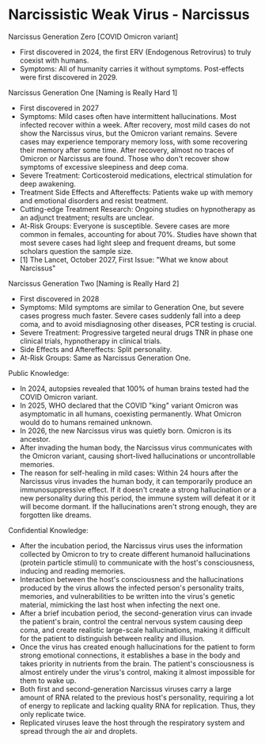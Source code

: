 # Narcissistic Weak Virus - Narcissus

Narcissus Generation Zero [COVID Omicron variant]
* First discovered in 2024, the first ERV (Endogenous Retrovirus) to truly coexist with humans.
* Symptoms: All of humanity carries it without symptoms. Post-effects were first discovered in 2029.

Narcissus Generation One [Naming is Really Hard 1]
* First discovered in 2027
* Symptoms: Mild cases often have intermittent hallucinations. Most infected recover within a week. After recovery, most mild cases do not show the Narcissus virus, but the Omicron variant remains. Severe cases may experience temporary memory loss, with some recovering their memory after some time. After recovery, almost no traces of Omicron or Narcissus are found. Those who don't recover show symptoms of excessive sleepiness and deep coma.
* Severe Treatment: Corticosteroid medications, electrical stimulation for deep awakening.
* Treatment Side Effects and Aftereffects: Patients wake up with memory and emotional disorders and resist treatment.
* Cutting-edge Treatment Research: Ongoing studies on hypnotherapy as an adjunct treatment; results are unclear.
* At-Risk Groups: Everyone is susceptible. Severe cases are more common in females, accounting for about 70%. Studies have shown that most severe cases had light sleep and frequent dreams, but some scholars question the sample size.
* [1] The Lancet, October 2027, First Issue: "What we know about Narcissus"

Narcissus Generation Two [Naming is Really Hard 2]
* First discovered in 2028
* Symptoms: Mild symptoms are similar to Generation One, but severe cases progress much faster. Severe cases suddenly fall into a deep coma, and to avoid misdiagnosing other diseases, PCR testing is crucial.
* Severe Treatment: Progressive targeted neural drugs TNR in phase one clinical trials, hypnotherapy in clinical trials.
* Side Effects and Aftereffects: Split personality.
* At-Risk Groups: Same as Narcissus Generation One.

Public Knowledge:
- In 2024, autopsies revealed that 100% of human brains tested had the COVID Omicron variant.
- In 2025, WHO declared that the COVID "king" variant Omicron was asymptomatic in all humans, coexisting permanently. What Omicron would do to humans remained unknown.
- In 2026, the new Narcissus virus was quietly born. Omicron is its ancestor.
- After invading the human body, the Narcissus virus communicates with the Omicron variant, causing short-lived hallucinations or uncontrollable memories.
- The reason for self-healing in mild cases: Within 24 hours after the Narcissus virus invades the human body, it can temporarily produce an immunosuppressive effect. If it doesn't create a strong hallucination or a new personality during this period, the immune system will defeat it or it will become dormant. If the hallucinations aren't strong enough, they are forgotten like dreams.

Confidential Knowledge:
- After the incubation period, the Narcissus virus uses the information collected by Omicron to try to create different humanoid hallucinations (protein particle stimuli) to communicate with the host's consciousness, inducing and reading memories.
- Interaction between the host's consciousness and the hallucinations produced by the virus allows the infected person's personality traits, memories, and vulnerabilities to be written into the virus's genetic material, mimicking the last host when infecting the next one.
- After a brief incubation period, the second-generation virus can invade the patient's brain, control the central nervous system causing deep coma, and create realistic large-scale hallucinations, making it difficult for the patient to distinguish between reality and illusion.
- Once the virus has created enough hallucinations for the patient to form strong emotional connections, it establishes a base in the body and takes priority in nutrients from the brain. The patient's consciousness is almost entirely under the virus's control, making it almost impossible for them to wake up.
- Both first and second-generation Narcissus viruses carry a large amount of RNA related to the previous host's personality, requiring a lot of energy to replicate and lacking quality RNA for replication. Thus, they only replicate twice.
- Replicated viruses leave the host through the respiratory system and spread through the air and droplets.
